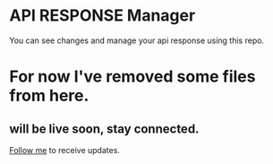 # API RESPONSE Manager

You can see changes and manage your api response using this repo.

# For now I've removed some files from here.

## will be live soon, stay connected.
[Follow me](https://github.com/vijaypurohit322/) to receive updates.
